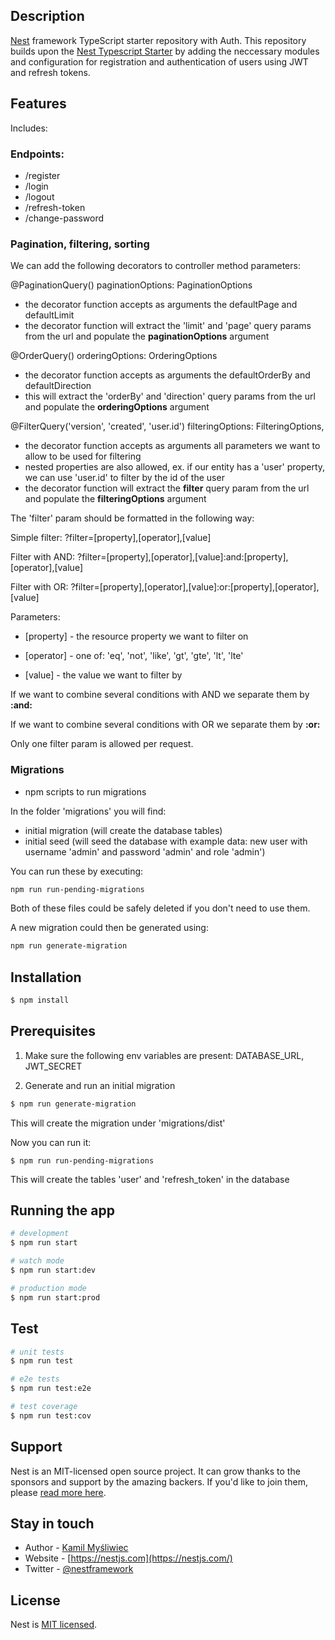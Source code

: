## Description

[Nest](https://github.com/nestjs/nest) framework TypeScript starter repository with Auth.
This repository builds upon the [Nest Typescript Starter](https://github.com/nestjs/typescript-starter) by adding the neccessary modules and configuration for registration and authentication of users using JWT and refresh tokens.

## Features

Includes:

### Endpoints:
- /register
- /login
- /logout
- /refresh-token
- /change-password

### Pagination, filtering, sorting
We can add the following decorators to controller method parameters:

  @PaginationQuery() paginationOptions: PaginationOptions
  - the decorator function accepts as arguments the defaultPage and defaultLimit
  - the decorator function will extract the 'limit' and 'page' query params from the url and populate the **paginationOptions** argument

  @OrderQuery() orderingOptions: OrderingOptions
  - the decorator function accepts as arguments the defaultOrderBy and defaultDirection
  - this will extract the 'orderBy' and 'direction' query params from the url and populate the **orderingOptions** argument

  @FilterQuery('version', 'created', 'user.id') filteringOptions: FilteringOptions,
  - the decorator function accepts as arguments all parameters we want to allow to be used for filtering
  - nested properties are also allowed, ex. if our entity has a 'user' property, we can use 'user.id' to filter by the id of the user
  - the decorator function will extract the **filter** query param from the url and populate the **filteringOptions** argument

  The 'filter' param should be formatted in the following way:

  Simple filter: ?filter=[property],[operator],[value]

  Filter with AND: ?filter=[property],[operator],[value]:and:[property],[operator],[value]

  Filter with OR: ?filter=[property],[operator],[value]:or:[property],[operator],[value]

  Parameters:

  - [property] - the resource property we want to filter on
  
  - [operator] - one of: 'eq', 'not', 'like', 'gt', 'gte', 'lt', 'lte'
  
  - [value] - the value we want to filter by

  If we want to combine several conditions with AND we separate them by **:and:**

  If we want to combine several conditions with OR we separate them by **:or:**

  Only one filter param is allowed per request.


### Migrations

- npm scripts to run migrations

In the folder 'migrations' you will find:
- initial migration (will create the database tables)
- initial seed (will seed the database with example data: new user with username 'admin' and password 'admin' and role 'admin')

You can run these by executing: 
```bash
npm run run-pending-migrations
```

Both of these files could be safely deleted if you don't need to use them.

A new migration could then be generated using:

```bash
npm run generate-migration
```

## Installation

```bash
$ npm install
```

## Prerequisites

1. Make sure the following env variables are present: DATABASE_URL, JWT_SECRET

2. Generate and run an initial migration
```bash
$ npm run generate-migration
```
This will create the migration under 'migrations/dist'

Now you can run it:
```
$ npm run run-pending-migrations
```
This will create the tables 'user' and 'refresh_token' in the database

## Running the app

```bash
# development
$ npm run start

# watch mode
$ npm run start:dev

# production mode
$ npm run start:prod
```

## Test

```bash
# unit tests
$ npm run test

# e2e tests
$ npm run test:e2e

# test coverage
$ npm run test:cov
```

## Support

Nest is an MIT-licensed open source project. It can grow thanks to the sponsors and support by the amazing backers. If you'd like to join them, please [read more here](https://docs.nestjs.com/support).

## Stay in touch

- Author - [Kamil Myśliwiec](https://twitter.com/kammysliwiec)
- Website - [https://nestjs.com](https://nestjs.com/)
- Twitter - [@nestframework](https://twitter.com/nestframework)

## License

  Nest is [MIT licensed](https://github.com/nestjs/nest/blob/master/LICENSE).
